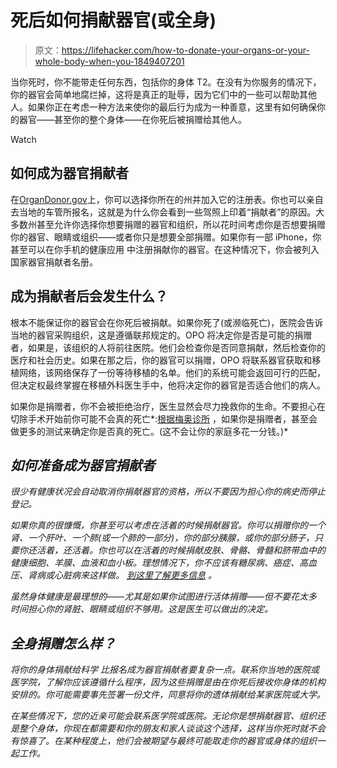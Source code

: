 # 死后如何捐献器官(或全身)

> 原文：<https://lifehacker.com/how-to-donate-your-organs-or-your-whole-body-when-you-1849407201>

当你死时，你不能带走任何东西，包括你的身体 T2。在没有为你服务的情况下，你的器官会简单地腐烂掉，这将是真正的耻辱，因为它们中的一些可以帮助其他人。如果你正在考虑一种方法来使你的最后行为成为一种善意，这里有如何确保你的器官——甚至你的整个身体——在你死后被捐赠给其他人。

Watch

## **如何成为器官捐献者**

在[OrganDonor.gov](https://www.organdonor.gov/sign-up)上，你可以选择你所在的州并加入它的注册表。你也可以亲自去当地的车管所报名，这就是为什么你会看到一些驾照上印着“捐献者”的原因。大多数州甚至允许你选择你想要捐赠的器官和组织，所以花时间考虑你是否想要捐赠你的器官、眼睛或组织——或者你只是想要全部捐赠。如果你有一部 iPhone，你甚至可以在你手机的健康应用 中注册捐献你的器官。在这种情况下，你会被列入国家器官捐献者名册。

## 成为捐献者后会发生什么？

根本不能保证你的器官会在你死后被捐献。如果你死了(或濒临死亡)，医院会告诉当地的器官采购组织，这是遵循联邦规定的。OPO 将决定你是否是可能的捐赠者，如果是，该组织的人将前往医院。他们会检查你是否同意捐献，然后检查你的医疗和社会历史。如果在那之后，你的器官可以捐赠，OPO 将联系器官获取和移植网络，该网络保存了一份等待移植的名单。他们的系统可能会返回可行的匹配，但决定权最终掌握在移植外科医生手中，他将决定你的器官是否适合他们的病人。

如果你是捐赠者，你不会被拒绝治疗，医生显然会尽力挽救你的生命。不要担心在切除手术开始前你可能不会真的死亡*:[根据梅奥诊所](https://www.mayoclinic.org/healthy-lifestyle/consumer-health/in-depth/organ-donation/art-20047529) ，如果你是捐赠者，甚至会做更多的测试来确定你是否真的死亡。(这不会让你的家庭多花一分钱。)*

## ***如何准备成为器官捐献者***

*很少有健康状况会自动取消你捐献器官的资格，所以不要因为担心你的病史而停止登记。*

*如果你真的很慷慨，你甚至可以考虑在活着的时候捐献器官。你可以捐赠你的一个肾、一个肝叶、一个肺(或一个肺的一部分)，你的部分胰腺，或你的部分肠子，只要你还活着，还活着。你也可以在活着的时候捐献皮肤、骨骼、骨髓和脐带血中的健康细胞、羊膜、血液和血小板。理想情况下，你不应该有糖尿病、癌症、高血压、肾病或心脏病来这样做。 [到这里了解更多信息](https://www.organdonor.gov/learn/process/living-donation) 。*

*虽然身体健康是最理想的——尤其是如果你试图进行活体捐赠——但不要花太多时间担心你的肾脏、眼睛或组织不够用。这是医生可以做出的决定。*

## *全身捐赠怎么样？*

*将你的身体捐献给科学 比报名成为器官捐献者要复杂一点。联系你当地的医院或医学院，了解你应该遵循什么程序，因为这些捐赠是由在你死后接收你身体的机构安排的。你可能需要事先签署一份文件，同意将你的遗体捐献给某家医院或大学。*

*在某些情况下，您的近亲可能会联系医学院或医院。无论你是想捐献器官、组织还是整个身体，你现在都需要和你的朋友和家人谈谈这个选择，这样当你死时就不会有惊喜了。在某种程度上，他们会被期望与最终可能取走你的器官或身体的组织一起工作。*